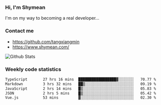 ### Hi, I'm Shymean

I'm on my way to becoming a real developer...

### Contact me

- <https://github.com/tangxiangmin>
- <https://www.shymean.com/>

![Github Stats](https://github-readme-stats.vercel.app/api?username=tangxiangmin&show_icons=true&theme=dark)


###  Weekly code statistics

<!--START_SECTION:waka-->

```txt
TypeScript       27 hrs 16 mins  █████████████████▓░░░░░░░   70.77 %
Markdown         3 hrs 32 mins   ██▒░░░░░░░░░░░░░░░░░░░░░░   09.19 %
JavaScript       2 hrs 14 mins   █▒░░░░░░░░░░░░░░░░░░░░░░░   05.83 %
JSON             2 hrs 5 mins    █▒░░░░░░░░░░░░░░░░░░░░░░░   05.42 %
Vue.js           53 mins         ▓░░░░░░░░░░░░░░░░░░░░░░░░   02.30 %
```

<!--END_SECTION:waka-->